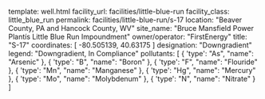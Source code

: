 template: well.html
facility_url: facilities/little-blue-run
facility_class: little_blue_run
permalink: facilities/little-blue-run/s-17
location: "Beaver County, PA and Hancock County, WV"
site_name: "Bruce Mansfield Power Plantís Little Blue Run Impoundment"
owner/operator: "FirstEnergy"
title: "S-17"
coordinates: [
  -80.505139,
  40.63175
]
designation: "Downgradient"
legend: "Downgradient, In Compliance"
pollutants: [
  {
    'type': "As",
    "name": "Arsenic"
  },
  {
    'type': "B",
    "name": "Boron"
  },
  {
    'type': "F",
    "name": "Flouride"
  },
  {
    'type': "Mn",
    "name": "Manganese"
  },
  {
    'type': "Hg",
    "name": "Mercury"
  },
  {
    'type': "Mo",
    "name": "Molybdenum"
  },
  {
    'type': "N",
    "name": "Nitrate"
  }
]


